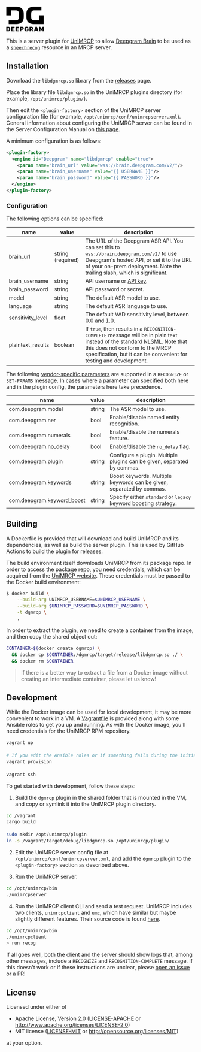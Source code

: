 ![Deepgram Logo](dg-black-logo.png)

This is a server plugin for [UniMRCP](https://unimrcp.org/) to allow
[Deepgram Brain](https://deepgram.com) to be used as a
[`speechrecog`](https://tools.ietf.org/html/rfc6787#section-9)
resource in an MRCP server.

## Installation

Download the `libdgmrcp.so` library from the
[releases](https://github.com/deepgram/dgmrcp/releases) page.

Place the library file `libdgmrcp.so` in the UniMRCP plugins directory
(for example, `/opt/unimrcp/plugin/`).

Then edit the `<plugin-factory>` section of the UniMRCP server
configuration file (for example,
`/opt/unimrcp/conf/unimrcpserver.xml`). General information about
configuring the UniMRCP server can be found in the Server
Configuration Manual on [this
page](http://unimrcp.org/solutions/server).

A minimum configuration is as follows:

```xml
<plugin-factory>
  <engine id="Deepgram" name="libdgmrcp" enable="true">
    <param name="brain_url" value="wss://brain.deepgram.com/v2/"/>
    <param name="brain_username" value="{{ USERNAME }}"/>
    <param name="brain_password" value="{{ PASSWORD }}"/>
  </engine>
</plugin-factory>
```

### Configuration

The following options can be specified:

| name | value | description |
| ---  | ---   | ---
| brain_url | string (required) | The URL of the Deepgram ASR API. You can set this to `wss://brain.deepgram.com/v2/` to use Deepgram's hosted API, or set it to the URL of your on-prem deployment. Note the trailing slash, which is significant. |
| brain_username | string | API username or [API key](https://docs.deepgram.com/#api-keys). |
| brain_password | string | API password or secret. |
| model | string | The default ASR model to use. |
| language | string | The default ASR language to use. |
| sensitivity_level | float | The default VAD sensitivity level, between 0.0 and 1.0. |
| plaintext_results | boolean | If `true`, then results in a `RECOGNITION-COMPLETE` message will be in plain text instead of the standard [NLSML](https://tools.ietf.org/html/rfc6787#section-6.3.1). Note that this does not conform to the MRCP specification, but it can be convenient for testing and development. |

The following [vendor-specific
parameters](https://tools.ietf.org/html/rfc6787#section-6.2.16) are
supported in a `RECOGNIZE` or `SET-PARAMS` message. In cases where a
parameter can specified both here and in the plugin config, the
parameters here take precedence.

| name | value | description |
| ---  | ---   | ---
| com.deepgram.model | string | The ASR model to use. |
| com.deepgram.ner | bool | Enable/disable named entity recognition. |
| com.deepgram.numerals | bool | Enable/disable the numerals feature. |
| com.deepgram.no_delay | bool | Enable/disable the `no_delay` flag. |
| com.deepgram.plugin | string | Configure a plugin. Multiple plugins can be given, separated by commas. |
| com.deepgram.keywords | string | Boost keywords. Multiple keywords can be given, separated by commas. |
| com.deepgram.keyword_boost | string | Specify either `standard` or `legacy` keyword boosting strategy. |

## Building

A Dockerfile is provided that will download and build UniMRCP and its
dependencies, as well as build the server plugin. This is used by
GitHub Actions to build the plugin for releases.

The build environment itself downloads UniMRCP from its package
repo. In order to access the package repo, you need credentials, which
can be acquired from the [UniMRCP website]. These credentials must be
passed to the Docker build environment:

[UniMRCP website]: https://unimrcp.org/profile-registration

```bash
$ docker build \
    --build-arg UNIMRCP_USERNAME=$UNIMRCP_USERNAME \
    --build-arg $UNIMRCP_PASSWORD=$UNIMRCP_PASSWORD \
    -t dgmrcp \
    .
```

In order to extract the plugin, we need to create a container from the
image, and then copy the shared object out:

```bash
CONTAINER=$(docker create dgmrcp) \
  && docker cp $CONTAINER:/dgmrcp/target/release/libdgmrcp.so ./ \
  && docker rm $CONTAINER
```

> If there is a better way to extract a file from a Docker image
> without creating an intermediate container, please let us know!

## Development

While the Docker image can be used for local development, it may be
more convenient to work in a VM. A [Vagrantfile](./Vagrantfile) is
provided along with some Ansible roles to get you up and running. As
with the Docker image, you'll need credentials for the UniMRCP RPM
repository.

```bash
vagrant up

# If you edit the Ansible roles or if something fails during the initial setup:
vagrant provision

vagrant ssh
```

To get started with development, follow these steps:

1. Build the `dgmrcp` plugin in the shared folder that is mounted in
   the VM, and copy or symlink it into the UniMRCP plugin directory.

```bash
cd /vagrant
cargo build

sudo mkdir /opt/unimrcp/plugin
ln -s /vagrant/target/debug/libdgmrcp.so /opt/unimrcp/plugin/
```

2. Edit the UniMRCP server config file at
   `/opt/unimrcp/conf/unimrcpserver.xml`, and add the `dgmrcp` plugin
   to the `<plugin-factory>` section as described above.

3. Run the UniMRCP server.

```bash
cd /opt/unimrcp/bin
./unimrcpserver
```

4. Run the UniMRCP client CLI and send a test request. UniMRCP
   includes two clients, `unimrcpclient` and `umc`, which have similar
   but maybe slightly different features. Their source code is found
   [here](https://github.com/unispeech/unimrcp/tree/master/platforms).

```bash
cd /opt/unimrcp/bin
./unimrcpclient
> run recog
```

If all goes well, both the client and the server should show logs
that, among other messages, include a `RECOGNIZE` and
`RECOGNITION-COMPLETE` message. If this doesn't work or if these
instructions are unclear, please [open an issue] or a PR!

[open an issue]: https://github.com/deepgram/dgmrcp/issues

## License

Licensed under either of

 * Apache License, Version 2.0
   ([LICENSE-APACHE](LICENSE-APACHE) or http://www.apache.org/licenses/LICENSE-2.0)
 * MIT license
   ([LICENSE-MIT](LICENSE-MIT) or http://opensource.org/licenses/MIT)

at your option.
